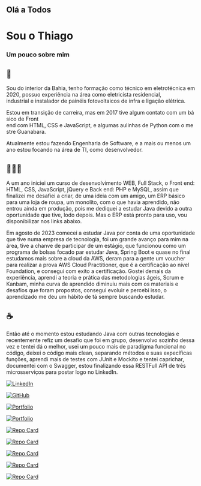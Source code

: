 
## Olá a Todos
# Sou o Thiago

### Um pouco sobre mim

## 📖

Sou do interior da Bahia, tenho formação como técnico em eletrotécnica em 2020, possuo experiência na área como eletricista residencial, industrial e instalador de painéis fotovoltaicos de infra e ligação elétrica.

Estou em transição de carreira, mas em 2017 tive algum contato com um básico de Front end com HTML, CSS e JavaScript, e algumas aulinhas de Python com o mestre Guanabara.

Atualmente estou fazendo Engenharia de Software, e a mais ou menos um ano estou focando na área de TI, como desenvolvedor.

## 👨🏼‍💻

A um ano iniciei um curso de desenvolvimento WEB, Full Stack, o Front end: HTML, CSS, JavaScript, jQuery e Back end: PHP e MySQL, assim que finalizei me desafiei a criar, de uma ideia com um amigo, um ERP básico para uma loja de roupa, um monolíto, com o que havia aprendido, não entrou ainda em produção, pois me dediquei a estudar Java devido a outra oportunidade que tive, lodo depois. Mas o ERP está pronto para uso, vou disponibilizar nos links abaixo.

Em agosto de 2023 comecei a estudar Java por conta de uma oportunidade que tive numa empresa de tecnologia, foi um grande avanço para mim na área, tive a chanve de participar de um estágio, que funcionou como um programa de bolsas focado par estudar Java, Spring Boot e quase no final estudamos mais sobre a cloud da AWS, deram para a gente um voucher para realizar a prova AWS Cloud Practitioner, que é a certificação ao nível Foundation, e consegui com exito a certificação.
Gostei demais da experiência, aprendi a teoria e prática das metodologias ágeis, Scrum e Kanbam, minha curva de aprendido diminuiu mais com os materiais e desafios que foram propostos, consegui evoluir e percebi isso, o aprendizado me deu um hábito de tá sempre buscando estudar.

## ☕

Então até o momento estou estudando Java com outras tecnologias e recentemente refiz um desafio que foi em grupo, desenvolvo sozinho dessa vez e tentei dá o melhor, usei um pouco mais de paradigma funcional no código, deixei o código mais clean, separando métodos e suas expecíficas funções, aprendi mais de testes com JUnit e Mockito e tentei caprichar, documentei com o Swagger, estou finalizando essa RESTFull API de três microsserviços para postar logo no LinkedIn. 

[![LinkedIn](https://img.shields.io/badge/LinkedIn-0077B5?style=for-the-badge&logo=linkedin&logoColor=white)](https://www.linkedin.com/in/thiago-mdo/)

[![GitHub](https://img.shields.io/badge/GitHub-100000?style=for-the-badge&logo=github&logoColor=white)](https://github.com/ThiagoMdO)

[![Portfolio](https://img.shields.io/badge/Site_Portfolio-FF5722?style=for-the-badge&logo=todoist&logoColor=white)](https://thiagomdo.github.io/Site_Portfolio/)

[![Portfolio](https://img.shields.io/badge/Perfil_DIO-52057b?style=for-the-badge&logo=todoist&logoColor=white)](https://www.dio.me/users/oliveirathiagomendes)

[![Repo Card](https://github-readme-stats.vercel.app/api/pin/?username=ThiagoMdo&repo=SpringBoot_Challenge_Book_Store&bg_color=000&border_color=30A3DC&show_icons=true&icon_color=30A3DC&title_color=E94D5F&text_color=FFF)](https://github.com/ThiagoMdO/SpringBoot_Challenge_Book_Store)

[![Repo Card](https://github-readme-stats.vercel.app/api/pin/?username=ThiagoMdo&repo=ERP_Basico_Loja_roupa&bg_color=000&border_color=30A3DC&show_icons=true&icon_color=30A3DC&title_color=E94D5F&text_color=FFF)](https://github.com/ThiagoMdO/ERP_Basico_Loja_roupa)

[![Repo Card](https://github-readme-stats.vercel.app/api/pin/?username=ThiagoMdo&repo=Site_Portfolio&bg_color=000&border_color=30A3DC&show_icons=true&icon_color=30A3DC&title_color=E94D5F&text_color=FFF)](https://github.com/ThiagoMdO/Site_Portfolio)

[![Repo Card](https://github-readme-stats.vercel.app/api/pin/?username=ThiagoMdo&repo=SpringBoot_Challenge02_User_Management_Thiago_Mendes&bg_color=000&border_color=30A3DC&show_icons=true&icon_color=30A3DC&title_color=E94D5F&text_color=FFF)](https://github.com/ThiagoMdO/SpringBoot_Challenge02_User_Management_Thiago_Mendes)

[![Repo Card](https://github-readme-stats.vercel.app/api/pin/?username=ThiagoMdo&repo=SpringBoot_Challenge_01_ThiagoMendes&bg_color=000&border_color=30A3DC&show_icons=true&icon_color=30A3DC&title_color=E94D5F&text_color=FFF)](https://github.com/ThiagoMdO/SpringBoot_Challenge_01_ThiagoMendes)

